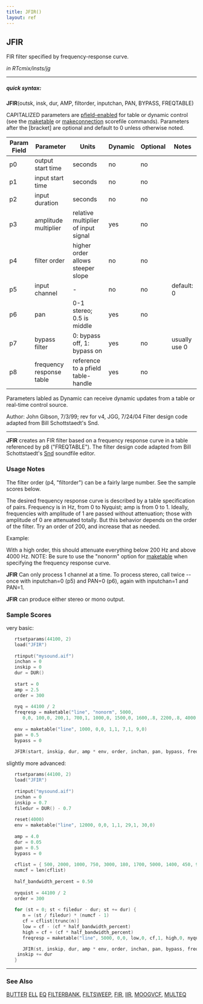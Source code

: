 ```yaml
---
title: JFIR()
layout: ref
---
```


## JFIR

FIR filter specified by frequency-response curve.

*in RTcmix/insts/jg*  
  

-----

##### quick syntax:

**JFIR**(outsk, insk, dur, AMP, filtorder, inputchan, PAN, BYPASS,
FREQTABLE)

CAPITALIZED parameters are [pfield-enabled](pfield-enabled.html) for
table or dynamic control (see the
[maketable](../scorefile/maketable.html) or
[makeconnection](../scorefile/makeconnection.html) scorefile
commands). Parameters after the \[bracket\] are optional and default to
0 unless otherwise noted.


Param Field	| Parameter | Units | Dynamic | Optional | Notes
----------- | --------- | ----- | -------- | --------- | ---------
p0 | output start time | seconds | no | no | 
p1 | input start time | seconds | no | no | 
p2 | input duration | seconds | no | no | 
p3 | amplitude multiplier | relative multiplier of input signal | yes | no | 
p4 | filter order | higher order allows steeper slope | no | no | 
p5 | input channel |  -  | no | no | default: 0
p6 | pan | 0-1 stereo; 0.5 is middle | yes | no | 
p7 | bypass filter | 0: bypass off, 1: bypass on | yes | no | usually use 0 | 
p8 | frequency response table | reference to a pfield table-handle | yes | no | 

Parameters labled as Dynamic can receive dynamic updates from a table or real-time control source.

Author:  John Gibson, 7/3/99; rev for v4, JGG, 7/24/04
Filter design code adapted from Bill Schottstaedt's Snd.

  

-----

  
**JFIR** creates an FIR filter based on a frequency response curve in a
table referenced by p8 ("FREQTABLE"). The filter design code adapted
from Bill Schottstaedt's
[Snd](http://www-ccrma.stanford.edu/software/snd/) soundfile editor.

### Usage Notes

The filter order (p4, "filtorder") can be a fairly large number. See the
sample scores below.

The desired frequency response curve is described by a table
specification of pairs. Frequency is in Hz, from 0 to Nyquist; amp is
from 0 to 1. Ideally, frequencies with amplitude of 1 are passed without
attenuation; those with amplitude of 0 are attenuated totally. But this
behavior depends on the order of the filter. Try an order of 200, and
increase that as needed.

Example:

With a high order, this should attenuate everything below 200 Hz and
above 4000 Hz. NOTE: Be sure to use the "nonorm" option for
[maketable](../scorefile/maketable.html) when specifying the frequency
response curve.

**JFIR** Can only process 1 channel at a time. To process stereo, call
twice -- once with inputchan=0 (p5) and PAN=0 (p6), again with
inputchan=1 and PAN=1.

**JFIR** can produce either stereo or mono output.

### Sample Scores

very basic:

```cpp
   rtsetparams(44100, 2)
   load("JFIR")
   
   rtinput("mysound.aif")
   inchan = 0
   inskip = 0
   dur = DUR()
   
   start = 0
   amp = 2.5
   order = 300
   
   nyq = 44100 / 2
   freqresp = maketable("line", "nonorm", 5000,
      0,0, 100,0, 200,1, 700,1, 1000,0, 1500,0, 1600,.8, 2200,.8, 4000,0, nyq,0)
   
   env = maketable("line", 1000, 0,0, 1,1, 7,1, 9,0)
   pan = 0.5
   bypass = 0
   
   JFIR(start, inskip, dur, amp * env, order, inchan, pan, bypass, freqresp)
```

  
  
slightly more advanced:

```cpp
   rtsetparams(44100, 2)
   load("JFIR")
   
   rtinput("mysound.aif")
   inchan = 0
   inskip = 0.7
   filedur = DUR() - 0.7
   
   reset(4000)
   env = maketable("line", 12000, 0,0, 1,1, 29,1, 30,0)
   
   amp = 4.0
   dur = 0.05
   pan = 0.5
   bypass = 0
   
   cflist = { 500, 2000, 1000, 750, 3000, 180, 1700, 5000, 1400, 450, 900, 2200 }
   numcf = len(cflist)
   
   half_bandwidth_percent = 0.50
   
   nyquist = 44100 / 2
   order = 300
   
   for (st = 0; st < filedur - dur; st += dur) {
      n = (st / filedur) * (numcf - 1)
      cf = cflist[trunc(n)]
      low = cf - (cf * half_bandwidth_percent)
      high = cf + (cf * half_bandwidth_percent)
      freqresp = maketable("line", 5000, 0,0, low,0, cf,1, high,0, nyquist,0)

      JFIR(st, inskip, dur, amp * env, order, inchan, pan, bypass, freqresp)
    inskip += dur
   }
```

  

-----

### See Also

[BUTTER](BUTTER.html) [ELL](ELL.html) [EQ](EQ.html)
[FILTERBANK](FILTERBANK.html), [FILTSWEEP](FILTSWEEP.html),
[FIR](FIR.html), [IIR](IIR.html), [MOOGVCF](MOOGVCF.html),
[MULTEQ](MULTEQ.html)

